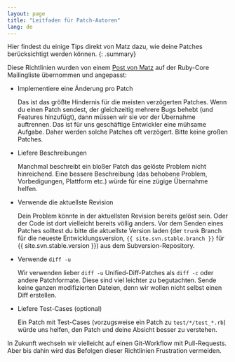 ```yaml
---
layout: page
title: "Leitfaden für Patch-Autoren"
lang: de
---
```


Hier findest du einige Tips direkt von Matz dazu, wie deine Patches berücksichtigt werden können.
{: .summary}

Diese Richtlinien wurden von einem [Post von Matz][ruby-core-post]
auf der Ruby-Core Mailingliste übernommen und angepasst:

* Implementiere eine Änderung pro Patch

  Das ist das größte Hindernis für die meisten verzögerten Patches.
  Wenn du einen Patch sendest, der gleichzeitig mehrere Bugs behebt
  (und Features hinzufügt), dann müssen wir sie vor der Übernahme auftrennen.
  Das ist für uns geschäftige Entwickler eine mühsame Aufgabe.
  Daher werden solche Patches oft verzögert. Bitte keine großen Patches.

* Liefere Beschreibungen

  Manchmal beschreibt ein bloßer Patch das gelöste Problem nicht hinreichend.
  Eine bessere Beschreibung (das behobene Problem, Vorbedigungen, Plattform
  etc.) würde für eine zügige Übernahme helfen.

* Verwende die aktuellste Revision

  Dein Problem könnte in der aktuellsten Revision bereits gelöst sein.
  Oder der Code ist dort vielleicht bereits völlig anders.
  Vor dem Senden eines Patches solltest du bitte die aktuellste Version laden
  (der `trunk` Branch für die neueste Entwicklungsversion,
  `{{ site.svn.stable.branch }}` für {{ site.svn.stable.version }}) aus dem Subversion-Repository.

* Verwende `diff -u`

  Wir verwenden lieber `diff -u` Unified-Diff-Patches als `diff -c` oder
  andere Patchformate. Diese sind viel leichter zu begutachten.
  Sende keine ganzen modifizierten Dateien, denn wir wollen nicht selbst einen
  Diff erstellen.

* Liefere Test-Cases (optional)

  Ein Patch mit Test-Cases (vorzugsweise ein Patch zu `test/*/test_*.rb`)
  würde uns helfen, den Patch und deine Absicht besser zu verstehen.

In Zukunft wechseln wir vielleicht auf einen Git-Workflow mit Pull-Requests.
Aber bis dahin wird das Befolgen dieser Richtlinien Frustration vermeiden.

[ruby-core-post]: https://blade.ruby-lang.org/ruby-core/25139
